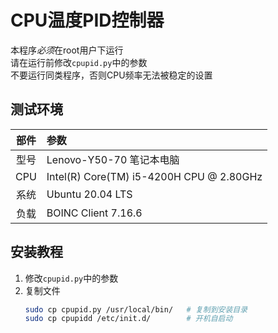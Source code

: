 # CPU温度PID控制器
本程序*必须*在root用户下运行  
请在运行前修改`cpupid.py`中的参数  
不要运行同类程序，否则CPU频率无法被稳定的设置  

## 测试环境
| 部件 | 参数 |
| :--: | :-- |
| 型号 | Lenovo-Y50-70 笔记本电脑
| CPU  | Intel(R) Core(TM) i5-4200H CPU @ 2.80GHz
| 系统 | Ubuntu 20.04 LTS
| 负载 | BOINC Client 7.16.6

## 安装教程
1. 修改`cpupid.py`中的参数
2. 复制文件
   ```sh
   sudo cp cpupid.py /usr/local/bin/   # 复制到安装目录
   sudo cp cpupidd /etc/init.d/        # 开机自启动
   ```
